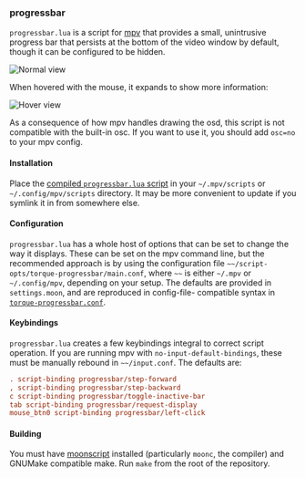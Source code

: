 ### progressbar

`progressbar.lua` is a script for [mpv][mpv] that provides a small,
unintrusive progress bar that persists at the bottom of the video window
by default, though it can be configured to be hidden.

![Normal view][normal]

When hovered with the mouse, it expands to show more information:

![Hover view][hover]

As a consequence of how mpv handles drawing the osd, this script is not
compatible with the built-in osc. If you want to use it, you should add
`osc=no` to your mpv config.

#### Installation

Place the [compiled `progressbar.lua` script][build] in your
`~/.mpv/scripts` or `~/.config/mpv/scripts` directory. It may be more
convenient to update if you symlink it in from somewhere else.

#### Configuration

`progressbar.lua` has a whole host of options that can be set to change
the way it displays. These can be set on the mpv command line, but the
recommended approach is by using the configuration file
`~~/script-opts/torque-progressbar/main.conf`, where `~~` is either
`~/.mpv` or `~/.config/mpv`, depending on your setup. The defaults are
provided in `settings.moon`, and are reproduced in config-file-
compatible syntax in [`torque-progressbar.conf`][conf-example].

#### Keybindings

`progressbar.lua` creates a few keybindings integral to correct script
operation. If you are running mpv with `no-input-default-bindings`,
these must be manually rebound in `~~/input.conf`. The defaults are:

```ini
. script-binding progressbar/step-forward
, script-binding progressbar/step-backward
c script-binding progressbar/toggle-inactive-bar
tab script-binding progressbar/request-display
mouse_btn0 script-binding progressbar/left-click
```

#### Building

You must have [moonscript][moonscript] installed (particularly `moonc`,
the compiler) and GNUMake compatible make. Run `make` from the root of
the repository.

[normal]: https://github.com/squaresmile/mpv-progressbar/raw/images/normal.png
[conf-example]: https://github.com/squaresmile/mpv-progressbar/blob/master/torque-progressbar.conf
[hover]: https://github.com/squaresmile/mpv-progressbar/raw/images/hover.png
[build]: https://raw.githubusercontent.com/squaresmile/mpv-progressbar/build/progressbar.lua
[mpv]: http://mpv.io
[moonscript]: http://moonscript.org
